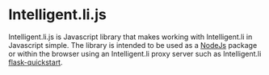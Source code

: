Intelligent.li.js
=================

Intelligent.li.js is Javascript library that makes working with Intelligent.li in Javascript simple. The library is intended to be used as a [NodeJs](http://nodejs.org/) package or within the browser using an Intelligent.li proxy server such as Intelligent.li [flask-quickstart](https://github.com/intelligent-li/flask-quickstart).

